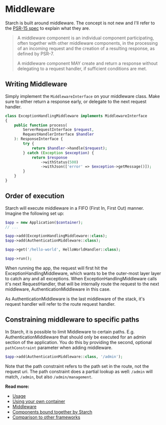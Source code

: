 # Middleware

Starch is built around middleware. The concept is not new and I'll refer to the [PSR-15 spec](https://github.com/php-fig/fig-standards/blob/master/accepted/PSR-15-request-handlers.md) 
to explain what they are.

> A middleware component is an individual component participating, often together with other middleware components, 
in the processing of an incoming request and the creation of a resulting response, as defined by PSR-7.
>    
> A middleware component MAY create and return a response without delegating to a request handler, if sufficient 
conditions are met.

## Writing Middleware

Simply implement the `MiddlewareInterface` on your middleware class. Make sure to either return a response early, or 
delegate to the next request handler. 

```php
class ExceptionHandlingMiddleware implements MiddlewareInterface 
{
    public function process(
        ServerRequestInterface $request, 
        RequestHandlerInterface $handler
    ): ResponseInterface {
        try {
            return $handler->handle($request);
        } catch (Exception $exception) {
            return $response
                ->withStatus(500)
                ->withJson(['error' => $exception->getMessage()]);
        }
    }
}
```

## Order of execution

Starch will execute middleware in a FIFO (First In, First Out) manner. Imagine the following set up:

```php
$app = new Application($container);
// ... 

$app->add(ExceptionHandlingMiddleware::class);
$app->add(AuthenticationMiddleware::class);

$app->get('/hello-world', HelloWorldHandler::class);

$app->run();
```

When running the app, the request will first hit the ExceptionHandlingMiddleware, which wants to be the outer-most layer
layer to catch any and all exceptions. When ExceptionHandlingMiddleware calls it's next RequestHandler, that will be 
internally route the request to the next middleware, AuthenticationMiddleware in this case. 

As AuthenticationMiddleware is the last middleware of the stack, it's request handler will refer to the route request 
handler. 

## Constraining middleware to specific paths

In Starch, it is possible to limit Middleware to certain paths. E.g. AuthenticationMiddleware that should only be 
executed for an admin section of the application. You do this by providing the second, optional `pathConstraint` 
parameter when adding middleware.

```php
$app->add(AuthenticationMiddleware::class, '/admin');
```

Note that the path constraint refers to the path set in the route, not the request uri. The path constraint does a 
partial lookup as well: `/admin` will match, `/admin`, but also `/admin/management`.

**Read more:**

- [Usage](docs/usage.md)
- [Using your own container](docs/containers.md)
- [Middleware](docs/middleware.md)
- [Components bound together by Starch](docs/components.md)
- [Comparison to other frameworks](docs/comparison.md)
